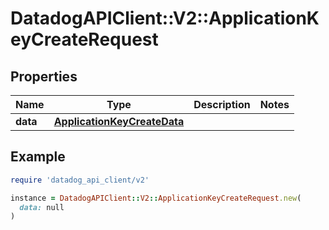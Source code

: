 # DatadogAPIClient::V2::ApplicationKeyCreateRequest

## Properties

| Name | Type | Description | Notes |
| ---- | ---- | ----------- | ----- |
| **data** | [**ApplicationKeyCreateData**](ApplicationKeyCreateData.md) |  |  |

## Example

```ruby
require 'datadog_api_client/v2'

instance = DatadogAPIClient::V2::ApplicationKeyCreateRequest.new(
  data: null
)
```

